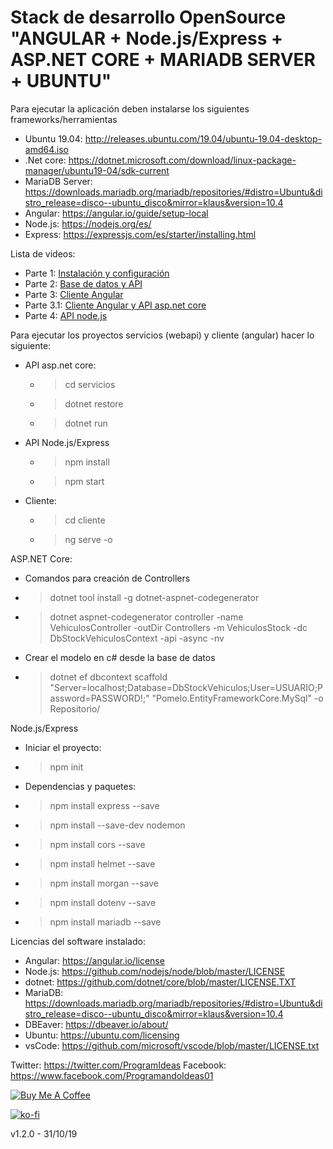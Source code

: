 # Stack de desarrollo OpenSource "ANGULAR + Node.js/Express + ASP.NET CORE + MARIADB SERVER + UBUNTU"

Para ejecutar la aplicación deben instalarse los siguientes frameworks/herramientas
 - Ubuntu 19.04: http://releases.ubuntu.com/19.04/ubuntu-19.04-desktop-amd64.iso
 - .Net core: https://dotnet.microsoft.com/download/linux-package-manager/ubuntu19-04/sdk-current
 - MariaDB Server: https://downloads.mariadb.org/mariadb/repositories/#distro=Ubuntu&distro_release=disco--ubuntu_disco&mirror=klaus&version=10.4
 - Angular: https://angular.io/guide/setup-local
 - Node.js: https://nodejs.org/es/
 - Express: https://expressjs.com/es/starter/installing.html
 
 Lista de videos:
  - Parte 1: [Instalación y configuración](https://youtu.be/AOiksdi3SHM)
  - Parte 2: [Base de datos y API](https://youtu.be/Z8A7nE__EXg)
  - Parte 3: [Cliente Angular](https://youtu.be/dMsqDVshQ2E)
  - Parte 3.1: [Cliente Angular y API asp.net core](https://youtu.be/If_maEd8H14)
  - Parte 4: [API node.js](https://youtu.be/t_xz2oZsf_s)
 
Para ejecutar los proyectos servicios (webapi) y cliente (angular) hacer lo siguiente:
 - API asp.net core:
     - > cd servicios
     - > dotnet restore
     - > dotnet run
 - API Node.js/Express
     - > npm install
     - > npm start
 - Cliente:
     - > cd cliente
     - > ng serve -o
    
ASP.NET Core:
- Comandos para creación de Controllers
 - > dotnet tool install -g dotnet-aspnet-codegenerator
 - > dotnet aspnet-codegenerator controller -name VehiculosController -outDir Controllers -m VehiculosStock -dc DbStockVehiculosContext -api -async -nv

- Crear el modelo en c# desde la base de datos
 - > dotnet ef dbcontext scaffold "Server=localhost;Database=DbStockVehiculos;User=USUARIO;Password=PASSWORD!;" "Pomelo.EntityFrameworkCore.MySql" -o Repositorio/

Node.js/Express
- Iniciar el proyecto:
 - > npm init

- Dependencias y paquetes:
 - > npm install express --save
 - > npm install --save-dev nodemon
 - > npm install cors --save
 - > npm install helmet --save
 - > npm install morgan --save
 - > npm install dotenv --save
 - > npm install mariadb --save

Licencias del software instalado:
 - Angular: https://angular.io/license
 - Node.js: https://github.com/nodejs/node/blob/master/LICENSE
 - dotnet: https://github.com/dotnet/core/blob/master/LICENSE.TXT
 - MariaDB: https://downloads.mariadb.org/mariadb/repositories/#distro=Ubuntu&distro_release=disco--ubuntu_disco&mirror=klaus&version=10.4
 - DBEaver: https://dbeaver.io/about/
 - Ubuntu: https://ubuntu.com/licensing
 - vsCode: https://github.com/microsoft/vscode/blob/master/LICENSE.txt
 
Twitter: https://twitter.com/ProgramIdeas
Facebook: https://www.facebook.com/ProgramandoIdeas01

<a href="https://www.buymeacoffee.com/CFVh8qe" target="_blank"><img src="https://bmc-cdn.nyc3.digitaloceanspaces.com/BMC-button-images/custom_images/orange_img.png" alt="Buy Me A Coffee" style="height: auto !important;width: auto !important;" ></a>

[![ko-fi](https://www.ko-fi.com/img/githubbutton_sm.svg)](https://ko-fi.com/W7W314DUU)

v1.2.0 - 31/10/19
